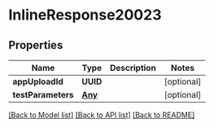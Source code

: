 # InlineResponse20023

## Properties
Name | Type | Description | Notes
------------ | ------------- | ------------- | -------------
**appUploadId** | **UUID** |  | [optional] 
**testParameters** | [**Any**](.md) |  | [optional] 

[[Back to Model list]](../README.md#documentation-for-models) [[Back to API list]](../README.md#documentation-for-api-endpoints) [[Back to README]](../README.md)


